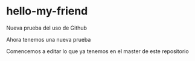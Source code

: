 # hello-my-friend
Nueva prueba del uso de Github

Ahora tenemos una nueva prueba

Comencemos a editar lo que ya tenemos en el master de este repositorio
